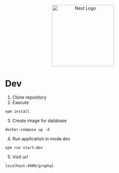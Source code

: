 <p align="center">
  <a href="http://nestjs.com/" target="blank"><img src="https://nestjs.com/img/logo-small.svg" width="200" alt="Nest Logo" /></a>
</p>

# Dev
1. Clone repository
2. Execute
```
npm install
```
3. Create image for database
```
docker-compose up -d
```
 4. Run application in mode dev
```
npm run start:dev
```
5. Visit url
```
localhost:4000/graphql
```
